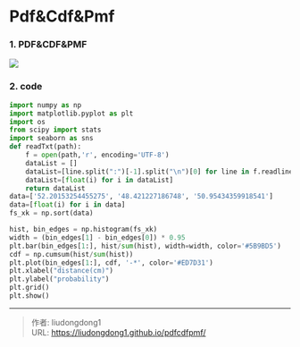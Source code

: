 # Pdf&Cdf&Pmf


### 1. PDF&CDF&PMF

![](https://lddpicture.oss-cn-beijing.aliyuncs.com/picture/image-20201203105337963.png)

### 2.  code

```python
import numpy as np
import matplotlib.pyplot as plt
import os
from scipy import stats
import seaborn as sns
def readTxt(path):
    f = open(path,'r', encoding='UTF-8')
    dataList = []
    dataList=[line.split(":")[-1].split("\n")[0] for line in f.readlines()]
    dataList=[float(i) for i in dataList]
    return dataList
data=['52.20153254455275', '48.421227186748', '50.95434359918541']
data=[float(i) for i in data]
fs_xk = np.sort(data)

hist, bin_edges = np.histogram(fs_xk)
width = (bin_edges[1] - bin_edges[0]) * 0.95
plt.bar(bin_edges[1:], hist/sum(hist), width=width, color='#5B9BD5')
cdf = np.cumsum(hist/sum(hist))
plt.plot(bin_edges[1:], cdf, '-*', color='#ED7D31')
plt.xlabel("distance(cm)")
plt.ylabel("probability")
plt.grid()
plt.show()
```



---

> 作者: liudongdong1  
> URL: https://liudongdong1.github.io/pdfcdfpmf/  

